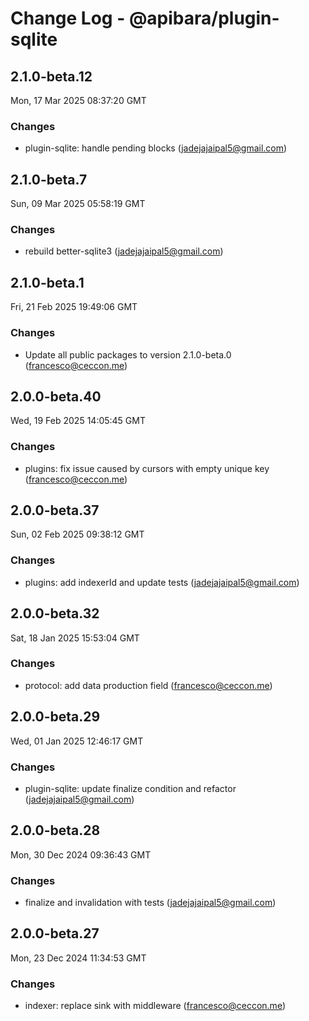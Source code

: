 # Change Log - @apibara/plugin-sqlite

<!-- This log was last generated on Mon, 17 Mar 2025 08:37:20 GMT and should not be manually modified. -->

<!-- Start content -->

## 2.1.0-beta.12

Mon, 17 Mar 2025 08:37:20 GMT

### Changes

- plugin-sqlite: handle pending blocks (jadejajaipal5@gmail.com)

## 2.1.0-beta.7

Sun, 09 Mar 2025 05:58:19 GMT

### Changes

- rebuild better-sqlite3 (jadejajaipal5@gmail.com)

## 2.1.0-beta.1

Fri, 21 Feb 2025 19:49:06 GMT

### Changes

- Update all public packages to version 2.1.0-beta.0 (francesco@ceccon.me)

## 2.0.0-beta.40

Wed, 19 Feb 2025 14:05:45 GMT

### Changes

- plugins: fix issue caused by cursors with empty unique key (francesco@ceccon.me)

## 2.0.0-beta.37

Sun, 02 Feb 2025 09:38:12 GMT

### Changes

- plugins: add indexerId and update tests (jadejajaipal5@gmail.com)

## 2.0.0-beta.32

Sat, 18 Jan 2025 15:53:04 GMT

### Changes

- protocol: add data production field (francesco@ceccon.me)

## 2.0.0-beta.29

Wed, 01 Jan 2025 12:46:17 GMT

### Changes

- plugin-sqlite: update finalize condition and refactor (jadejajaipal5@gmail.com)

## 2.0.0-beta.28

Mon, 30 Dec 2024 09:36:43 GMT

### Changes

- finalize and invalidation with tests (jadejajaipal5@gmail.com)

## 2.0.0-beta.27

Mon, 23 Dec 2024 11:34:53 GMT

### Changes

- indexer: replace sink with middleware (francesco@ceccon.me)
